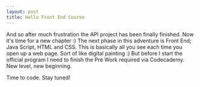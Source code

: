 ```yaml
---
layout: post
title: Hello Front End Course
---
```


And so after much frustration the API project has been finally finished. Now it's time for a new chapter :) The next phase in this adventure is Front End; Java Script, HTML and CSS. This is basically all you see each time you open up a web page. Sort of like digital painting :) But before I start the official program I need to finish the Pre Work required via Codecademy. New level, new beginning. 

Time to code. Stay tuned!  